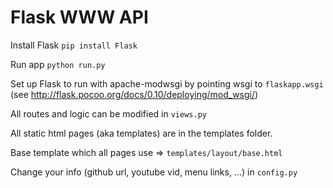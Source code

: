 # Flask WWW API

Install Flask `pip install Flask`

Run app `python run.py`



Set up Flask to run with apache-modwsgi by pointing wsgi to `flaskapp.wsgi` 
(see http://flask.pocoo.org/docs/0.10/deploying/mod_wsgi/)

All routes and logic can be modified in `views.py`

All static html pages (aka templates) are in the templates folder.

Base template which all pages use => `templates/layout/base.html`


Change your info (github url, youtube vid, menu links, ...) in `config.py`

